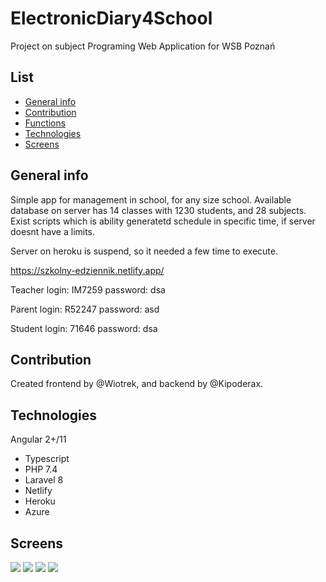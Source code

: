 # ElectronicDiary4School
Project on subject Programing Web Application for WSB Poznań

## List
* [General info](#general-info)
* [Contribution](#contribution)
* [Functions](#functions)
* [Technologies](#technologies)
* [Screens](#screens)

## General info
Simple app for management in school, for any size school. Available database on server has 14 classes with 1230 students, and 28 subjects.
Exist scripts which is ability generatetd schedule in specific time, if server doesnt have a limits.

Server on heroku is suspend, so it needed a few time to execute.

https://szkolny-edziennik.netlify.app/

Teacher
login: IM7259
password: dsa

Parent
login: R52247
password: asd

Student
login: 71646
password: dsa

## Contribution
Created frontend by @Wiotrek, and backend by @Kipoderax.

## Technologies
Angular 2+/11
* Typescript
* PHP 7.4
* Laravel 8
* Netlify
* Heroku
* Azure


## Screens
![](https://user-images.githubusercontent.com/57100427/121034006-f7c33580-c7ac-11eb-84c8-21dd7ccf287a.png)
![](https://user-images.githubusercontent.com/57100427/121034169-1a554e80-c7ad-11eb-9c96-107a7b84ab7d.png)
![](https://user-images.githubusercontent.com/57100427/121034340-3a850d80-c7ad-11eb-812f-916d9d99089e.png)
![](https://user-images.githubusercontent.com/57100427/121034604-6c966f80-c7ad-11eb-94d2-d407d7ebf8a4.png)
